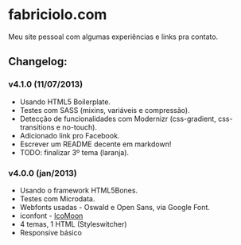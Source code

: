 # fabriciolo.com

Meu site pessoal com algumas experiências e links pra contato.

## Changelog:

### v4.1.0 (11/07/2013)

* Usando HTML5 Boilerplate.
* Testes com SASS (mixins, variáveis e compressão).
* Detecção de funcionalidades com Modernizr (css-gradient, css-transitions e no-touch).
* Adicionado link pro Facebook.
* Escrever um README decente em markdown!
* TODO: finalizar 3º tema (laranja).

### v4.0.0 (jan/2013)

* Usando o framework HTML5Bones.
* Testes com Microdata.
* Webfonts usadas - Oswald e Open Sans, via Google Font.
* iconfont - [IcoMoon](http://keyamoon.com/icomoon)
* 4 temas, 1 HTML (Styleswitcher)
* Responsive básico
